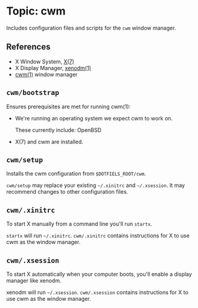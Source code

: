 # Topic: cwm

Includes configuration files and scripts for the `cwm` window manager.

## References

- X Window System, [X(7)](https://man.openbsd.org/X.7)
- X Display Manager, [xenodm(1)](https://man.openbsd.org/xenodm.1)
- [cwm(1)](https://man.openbsd.org/cwm.1) window manager

## `cwm/bootstrap`

Ensures prerequisites are met for running cwm(1):

- We're running an operating system we expect cwm to work on.

  These currently include: OpenBSD

- X(7) and cwm are installed.

## `cwm/setup`

Installs the cwm configuration from `$DOTFIELS_ROOT/cwm`.

`cwm/setup` may replace your existing `~/.xinitrc` and `~/.xsession`. It may recommend changes to other configuration files.

## `cwm/.xinitrc`

To start X manually from a command line you'll run `startx`.

`startx` will run `~/.xinitrc`. `cwm/.xinitrc` contains instructions for X to use cwm as the window manager.

## `cwm/.xsession`

To start X automatically when your computer boots, you'll enable a display manager like xenodm.

xenodm will run `~/.xsession`. `cwm/.xsession` contains instructions for X to use cwm as the window manager.
